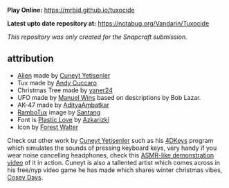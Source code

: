 **Play Online:** https://mrbid.github.io/tuxocide

**Latest upto date repository at:** https://notabug.org/Vandarin/Tuxocide

*This repository was only created for the Snapcraft submission.*

## attribution
* [Alien](https://lospec.com/gallery/cyon4d/psychicer-alien-lowpolyworkshop-challenge-entry) made by [Cuneyt Yetisenler](https://pixeljoint.com/p/29255.htm?sec=icons&pg=1)
* Tux made by [Andy Cuccaro](https://sketchfab.com/3d-models/tux-157de95fa4014050a969a8361a83d366)
* Christmas Tree made by [yaner24](https://downloadfree3d.com/3d-printing-models/art/little-christmas-tree/)
* UFO made by [Manuel Wins](https://downloadfree3d.com/3d-models/aircraft/spaceship/bob-lazar-ufo/) based on descriptions by Bob Lazar.
* AK-47 made by [AdityaAmbatkar](https://downloadfree3d.com/3d-models/weapons/rifle/ak-47-6/)
* [RamboTux](https://3.bp.blogspot.com/_OTIWl8p4ISc/SgxWz8Ixa5I/AAAAAAAABnM/hSxs5hdrya8/s1600-h/santang-rambo-tux.png) image by [Santang](https://web.archive.org/web/20151002050322/http://www.crystalxp.net/forum/en/profil-27983.htm)
* Font is [Plastic Love](https://www.fontspace.com/plastic-love-font-f49676) by [Azkarizki](https://www.fontspace.com/azkarizki)
* Icon by [Forest Walter](https://www.forrestwalter.com/)

Check out other work by [Cuneyt Yetisenler](https://cyon4d.itch.io/) such as his [4DKeys](https://cyon4d.itch.io/4dkeys) program which simulates the sounds of pressing keyboard keys, very handy if you wear noise cancelling headphones, check this [ASMR-like demonstration video](https://www.youtube.com/watch?v=DFzBsl4H-do) of it in action. Cuneyt is also a tallented artist which comes across in his free/nyp video game he has made which shares winter christmas vibes, [Cosey Days](https://cyon4d.itch.io/cozy-days).
